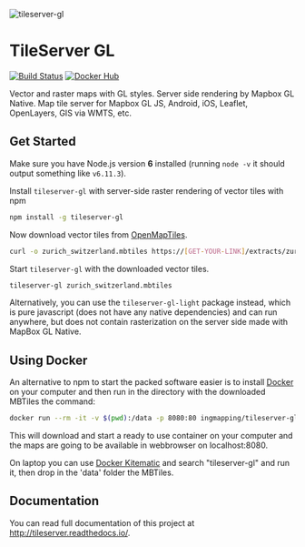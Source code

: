 ![tileserver-gl](https://cloud.githubusercontent.com/assets/59284/18173467/fa3aa2ca-7069-11e6-86b1-0f1266befeb6.jpeg)


# TileServer GL
[![Build Status](https://travis-ci.org/ingmapping/tileserver-gl.svg?branch=master)](https://travis-ci.org/ingmapping/tileserver-gl)
[![Docker Hub](https://img.shields.io/badge/docker-hub-blue.svg)](https://hub.docker.com/r/ingmapping/tileserver-gl/)

Vector and raster maps with GL styles. Server side rendering by Mapbox GL Native. Map tile server for Mapbox GL JS, Android, iOS, Leaflet, OpenLayers, GIS via WMTS, etc.

## Get Started

Make sure you have Node.js version **6** installed (running `node -v` it should output something like `v6.11.3`).

Install `tileserver-gl` with server-side raster rendering of vector tiles with npm

```bash
npm install -g tileserver-gl
```

Now download vector tiles from [OpenMapTiles](https://openmaptiles.org/downloads/).

```bash
curl -o zurich_switzerland.mbtiles https://[GET-YOUR-LINK]/extracts/zurich_switzerland.mbtiles
```

Start `tileserver-gl` with the downloaded vector tiles.

```bash
tileserver-gl zurich_switzerland.mbtiles
```

Alternatively, you can use the `tileserver-gl-light` package instead, which is pure javascript (does not have any native dependencies) and can run anywhere, but does not contain rasterization on the server side made with MapBox GL Native.

## Using Docker

An alternative to npm to start the packed software easier is to install [Docker](http://www.docker.com/) on your computer and then run in the directory with the downloaded MBTiles the command:

```bash
docker run --rm -it -v $(pwd):/data -p 8080:80 ingmapping/tileserver-gl
```

This will download and start a ready to use container on your computer and the maps are going to be available in webbrowser on localhost:8080.

On laptop you can use [Docker Kitematic](https://kitematic.com/) and search "tileserver-gl" and run it, then drop in the 'data' folder the MBTiles.

## Documentation

You can read full documentation of this project at http://tileserver.readthedocs.io/.
